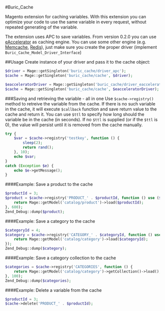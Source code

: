 #Buric_Cache

Magento extension for caching variables.
With this extension you can optimize your code to use the same variable in every request, 
without repeated generating of the variable.

The extension uses APC to save variables.
From version 0.2.0 you can use [eAccelerator](http://eaccelerator.net/) as caching engine.
You can use some other engine (e.g. [Memcache](http://www.php.net/memcache), [Redis](http://redis.io/)), just make sure you create the proper driver (implement ``Buric_Cache_Model_Driver_Interface``)

##Usage
Create instance of your driver and pass it to the cache object:
```php
$driver = Mage::getSingleton('buric_cache/driver_apc');
$cache = Mage::getSingleton('buric_cache/cache', $driver);

$eacceleratorDriver = Mage::getSingleton('buric_cache/driver_eaccelerator');
$cache = Mage::getSingleton('buric_cache/cache', $eacceleratorDriver);
```
###Saving and retrieving the variable - all in one
Use ``$cache->registry()`` method to retreive the variable from the cache. If there is no such variable in the cache, it will execute ``$callback`` function and save return value to the cache and return it. You can use ``$ttl`` to specify how long should the variable be in the cache (in seconds). If no ``$ttl`` is supplied (or if the ``$ttl`` is 0), the value will persist until it is removed from the cache manually.

```php
try {
    $var = $cache->registry('testkey', function () {
        sleep(2);
        return rand();
    }, 10);
    echo $var;
}
catch (Exception $e) {
    echo $e->getMessage();
}
```
####Example: Save a product to the cache
```php
$productId = 3;
$product = $cache->registry('PRODUCT_' . $productId, function () use ($productId) {
    return Mage::getModel('catalog/product')->load($productId);
}, 600);
Zend_Debug::dump($product);
```
####Example: Save a category to the cache
```php
$categoryId = 4;
$category = $cache->registry('CATEGORY_' . $categoryId, function () use ($categoryId) {
    return Mage::getModel('catalog/category')->load($categoryId);
});
Zend_Debug::dump($category);
```
####Example: Save a category collection to the cache
```php
$categories = $cache->registry('CATEGORIES', function () {
    return Mage::getModel('catalog/category')->getCollection()->load();
}, 100);
Zend_Debug::dump($categories);
```
####Example: Delete a variable from the cache
```php
$productId = 3;
$cache->delete('PRODUCT_' . $productId);
```




